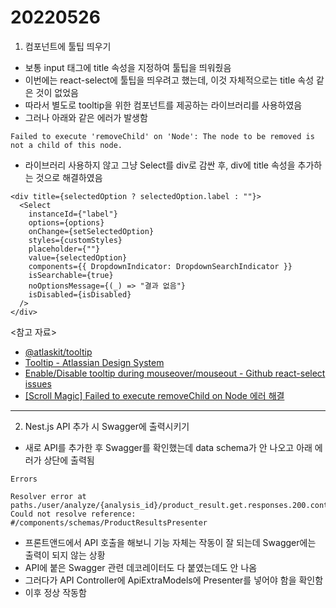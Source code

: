 # 20220526

1. 컴포넌트에 툴팁 띄우기

- 보통 input 태그에 title 속성을 지정하여 툴팁을 띄워줬음
- 이번에는 react-select에 툴팁을 띄우려고 했는데, 이것 자체적으로는 title 속성 같은 것이 없었음
- 따라서 별도로 tooltip을 위한 컴포넌트를 제공하는 라이브러리를 사용하였음
- 그러나 아래와 같은 에러가 발생함

```
Failed to execute 'removeChild' on 'Node': The node to be removed is not a child of this node.
```

- 라이브러리 사용하지 않고 그냥 Select를 div로 감싼 후, div에 title 속성을 추가하는 것으로 해결하였음

```tsx
<div title={selectedOption ? selectedOption.label : ""}>
  <Select
    instanceId={"label"}
    options={options}
    onChange={setSelectedOption}
    styles={customStyles}
    placeholder={""}
    value={selectedOption}
    components={{ DropdownIndicator: DropdownSearchIndicator }}
    isSearchable={true}
    noOptionsMessage={(_) => "결과 없음"}
    isDisabled={isDisabled}
  />
</div>
```

<참고 자료>

- [@atlaskit/tooltip](https://www.npmjs.com/package/@atlaskit/tooltip)
- [Tooltip - Atlassian Design System](https://atlassian.design/components/tooltip/examples)
- [Enable/Disable tooltip during mouseover/mouseout - Github react-select issues](https://github.com/JedWatson/react-select/issues/745#issuecomment-425402741)
- [[Scroll Magic] Failed to execute removeChild on Node 에러 해결](https://chana.tistory.com/entry/Scroll-Magic-Failed-to-execute-removeChild-on-Node-%EC%97%90%EB%9F%AC-%ED%95%B4%EA%B2%B0)

---

2. Nest.js API 추가 시 Swagger에 출력시키기

- 새로 API를 추가한 후 Swagger를 확인했는데 data schema가 안 나오고 아래 에러가 상단에 출력됨

```
Errors

Resolver error at paths./user/analyze/{analysis_id}/product_result.get.responses.200.content.application/json.schema.allOf.1.properties.data.$ref
Could not resolve reference: #/components/schemas/ProductResultsPresenter
```

- 프론트앤드에서 API 호출을 해보니 기능 자체는 작동이 잘 되는데 Swagger에는 출력이 되지 않는 상황
- API에 붙은 Swagger 관련 데코레이터도 다 붙였는데도 안 나옴
- 그러다가 API Controller에 ApiExtraModels에 Presenter를 넣어야 함을 확인함
- 이후 정상 작동함
